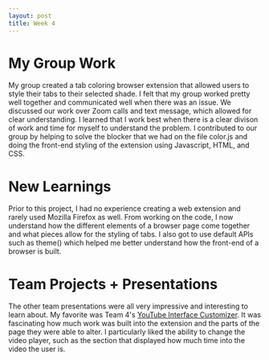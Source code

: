 ```yaml
---
layout: post
title: Week 4
---
```


# My Group Work

My group created a tab coloring browser extension that allowed users to style their tabs to their selected shade. I felt that my group worked pretty well together and communicated well when there was an issue. We discussed our work over Zoom calls and text message, which allowed for clear understanding. I learned that I work best when there is a clear divison of work and time for myself to understand the problem. I contributed to our group by helping to solve the blocker that we had on the file color.js and doing the front-end styling of the extension using Javascript, HTML, and CSS.

<!--more-->

# New Learnings

Prior to this project, I had no experience creating a web extension and rarely used Mozilla Firefox as well. From working on the code, I now understand how the different elements of a browser page come together and what pieces allow for the styling of tabs. I also got to use default APIs such as theme() which helped me better understand how the front-end of a browser is built.

# Team Projects + Presentations
The other team presentations were all very impressive and interesting to learn about. My favorite was Team 4's [YouTube Interface Customizer](https://github.com/ossd-s23/YouTube-Customizer). It was fascinating how much work was built into the extension and the parts of the page they were able to alter. I particularly liked the ability to change the video player, such as the section that displayed how much time into the video the user is. 